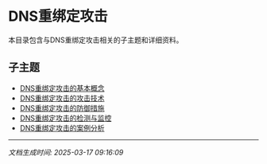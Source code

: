 # DNS重绑定攻击

本目录包含与DNS重绑定攻击相关的子主题和详细资料。

## 子主题

- [DNS重绑定攻击的基本概念](dns-rebinding/basic-concepts.md)
- [DNS重绑定攻击的攻击技术](dns-rebinding/attack-techniques.md)
- [DNS重绑定攻击的防御措施](dns-rebinding/defense-measures.md)
- [DNS重绑定攻击的检测与监控](dns-rebinding/detection-monitoring.md)
- [DNS重绑定攻击的案例分析](dns-rebinding/case-studies.md)

---

*文档生成时间: 2025-03-17 09:16:09*
